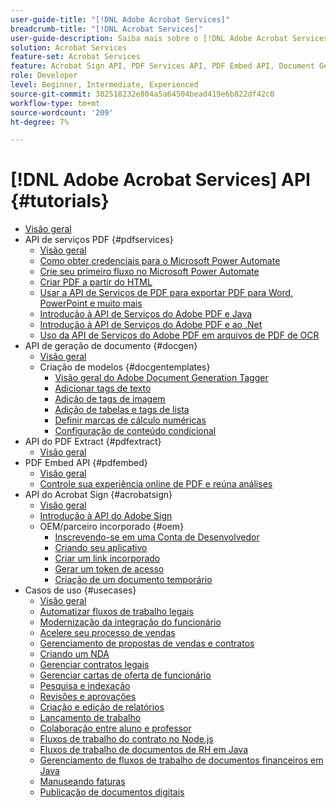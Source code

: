 ```yaml
---
user-guide-title: "[!DNL Adobe Acrobat Services]"
breadcrumb-title: "[!DNL Acrobat Services]"
user-guide-description: Saiba mais sobre o [!DNL Adobe Acrobat Services]
solution: Acrobat Services
feature-set: Acrobat Services
feature: Acrobat Sign API, PDF Services API, PDF Embed API, Document Generation API
role: Developer
level: Beginner, Intermediate, Experienced
source-git-commit: 382518232e804a5a64504bead419e6b822df42c0
workflow-type: tm+mt
source-wordcount: '209'
ht-degree: 7%

---
```



# [!DNL Adobe Acrobat Services] API {#tutorials}

+ [Visão geral](overview.md)
+ API de serviços PDF {#pdfservices}
   + [Visão geral](pdfservices/overview-pdfservices.md)
   + [Como obter credenciais para o Microsoft Power Automate](pdfservices/getting-credentials-power-automate.md)
   + [Crie seu primeiro fluxo no Microsoft Power Automate](pdfservices/create-workflow-power-automate.md)
   + [Criar PDF a partir do HTML](pdfservices/createpdffromhtml.md)
   + [Usar a API de Serviços de PDF para exportar PDF para Word, PowerPoint e muito mais](pdfservices/exportpdf.md)
   + [Introdução à API de Serviços do Adobe PDF e Java](pdfservices/gettingstartedjava.md)
   + [Introdução à API de Serviços do Adobe PDF e ao .Net](pdfservices/gettingstartednet.md)
   + [Uso da API de Serviços do Adobe PDF em arquivos de PDF de OCR](pdfservices/ocr.md)
+ API de geração de documento {#docgen}
   + [Visão geral](docgen/overview-docgen.md)
   + Criação de modelos {#docgentemplates}
      + [Visão geral do Adobe Document Generation Tagger](docgen/taggeroverview.md)
      + [Adicionar tags de texto](docgen/taggeraddtexttags.md)
      + [Adição de tags de imagem](docgen/taggeraddimagetags.md)
      + [Adição de tabelas e tags de lista](docgen/taggertables.md)
      + [Definir marcas de cálculo numéricas](docgen/taggercalculations.md)
      + [Configuração de conteúdo condicional](docgen/taggerconditional.md)
+ API do PDF Extract {#pdfextract}
   + [Visão geral](pdfextract/overview-extract.md)
+ PDF Embed API {#pdfembed}
   + [Visão geral](pdfembed/overview-embed.md)
   + [Controle sua experiência online de PDF e reúna análises](pdfembed/controlpdfexperience.md)
+ API do Acrobat Sign {#acrobatsign}
   + [Visão geral](acrobatsign/overview-sign.md)
   + [Introdução à API do Adobe Sign](acrobatsign/signapi.md)
   + OEM/parceiro incorporado {#oem}
      + [Inscrevendo-se em uma Conta de Desenvolvedor](acrobatsign/sign-up-developer-account.md)
      + [Criando seu aplicativo](acrobatsign/creating-your-application.md)
      + [Criar um link incorporado](acrobatsign/creating-an-embed-link.md)
      + [Gerar um token de acesso](acrobatsign/generating-an-access-token.md)
      + [Criação de um documento temporário](acrobatsign/creating-a-transient-document.md)
+ Casos de uso {#usecases}
   + [Visão geral](usecases/overview-usecases.md)
   + [Automatizar fluxos de trabalho legais](usecases/automatelegalworkflows.md)
   + [Modernização da integração do funcionário](usecases/employeeonboarding.md)
   + [Acelere seu processo de vendas](usecases/acceleratesales.md)
   + [Gerenciamento de propostas de vendas e contratos](usecases/sales.md)
   + [Criando um NDA](usecases/nda.md)
   + [Gerenciar contratos legais](usecases/legal.md)
   + [Gerenciar cartas de oferta de funcionário](usecases/offer.md)
   + [Pesquisa e indexação](usecases/searching.md)
   + [Revisões e aprovações](usecases/reviews.md)
   + [Criação e edição de relatórios](usecases/reportcreation.md)
   + [Lançamento de trabalho](usecases/jobposting.md)
   + [Colaboração entre aluno e professor](usecases/educationcollab.md)
   + [Fluxos de trabalho do contrato no Node.js](usecases/AgreementWorkflowsNodejs.md)
   + [Fluxos de trabalho de documentos de RH em Java](usecases/HRAgreementWorkflowsJava.md)
   + [Gerenciamento de fluxos de trabalho de documentos financeiros em Java](usecases/FinanceWorkflowsJava.md)
   + [Manuseando faturas](usecases/invoices.md)
   + [Publicação de documentos digitais](usecases/ddppdfembedapi.md)


